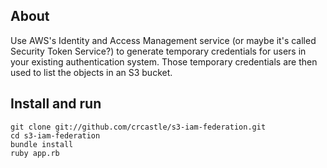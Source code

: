 ## About
Use AWS's Identity and Access Management service (or maybe it's called Security Token Service?) to generate temporary credentials for users in your existing authentication system.  Those temporary credentials are then used to list the objects in an S3 bucket.

## Install and run

	git clone git://github.com/crcastle/s3-iam-federation.git
	cd s3-iam-federation
	bundle install
	ruby app.rb
